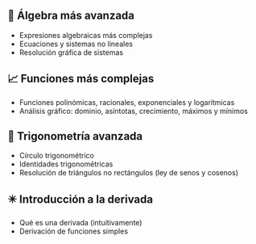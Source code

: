 ## 🔺 Álgebra más avanzada
- Expresiones algebraicas más complejas
- Ecuaciones y sistemas no lineales
- Resolución gráfica de sistemas

## 📈 Funciones más complejas
- Funciones polinómicas, racionales, exponenciales y logarítmicas
- Análisis gráfico: dominio, asíntotas, crecimiento, máximos y mínimos

## 🔹 Trigonometría avanzada
- Círculo trigonométrico
- Identidades trigonométricas
- Resolución de triángulos no rectángulos (ley de senos y cosenos)

## ✴️ Introducción a la derivada
- Qué es una derivada (intuitivamente)
- Derivación de funciones simples